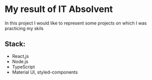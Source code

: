 # My result of IT Absolvent
 In this project I would like to represent some projects on which I was practicing my skils
##  Stack:
- React,js
- Node.js
- TypeScript
- Material UI, styled-components
